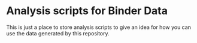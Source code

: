 # Analysis scripts for Binder Data

This is just a place to store analysis scripts to give an idea for how you can use the data generated by this repository.
